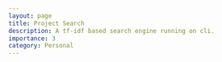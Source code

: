 ```yaml
---
layout: page
title: Project Search
description: A tf-idf based search engine running on cli.
importance: 3
category: Personal
---
```

